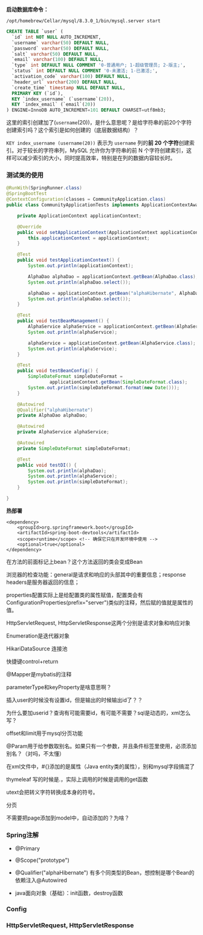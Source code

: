 

**启动数据库命令：**

```shell
/opt/homebrew/Cellar/mysql/8.3.0_1/bin/mysql.server start
```







```sql
CREATE TABLE `user` (
  `id` int NOT NULL AUTO_INCREMENT,
  `username` varchar(50) DEFAULT NULL,
  `password` varchar(50) DEFAULT NULL,
  `salt` varchar(50) DEFAULT NULL,
  `email` varchar(100) DEFAULT NULL,
  `type` int DEFAULT NULL COMMENT '0-普通用户; 1-超级管理员; 2-版主;',
  `status` int DEFAULT NULL COMMENT '0-未激活; 1-已激活;',
  `activation_code` varchar(100) DEFAULT NULL,
  `header_url` varchar(200) DEFAULT NULL,
  `create_time` timestamp NULL DEFAULT NULL,
  PRIMARY KEY (`id`),
  KEY `index_username` (`username`(20)),
  KEY `index_email` (`email`(20))
) ENGINE=InnoDB AUTO_INCREMENT=101 DEFAULT CHARSET=utf8mb3;
```



这里的索引创建加了(`username`(20))，是什么意思呢？是给字符串的前20个字符创建索引吗？这个索引是如何创建的（底层数据结构）？



`KEY index_username (username(20))` 表示为 `username` 列的**前 20 个字符**创建索引。对于较长的字符串列，MySQL 允许你为字符串的前 N 个字符创建索引，这样可以减少索引的大小，同时提高效率，特别是在列的数据内容较长时。





























### 测试类的使用

```java
@RunWith(SpringRunner.class)
@SpringBootTest
@ContextConfiguration(classes = CommunityApplication.class)
public class CommunityApplicationTests implements ApplicationContextAware {

	private ApplicationContext applicationContext;

	@Override
	public void setApplicationContext(ApplicationContext applicationContext) throws BeansException {
		this.applicationContext = applicationContext;
	}

	@Test
	public void testApplicationContext() {
		System.out.println(applicationContext);

		AlphaDao alphaDao = applicationContext.getBean(AlphaDao.class);
		System.out.println(alphaDao.select());

		alphaDao = applicationContext.getBean("alphaHibernate", AlphaDao.class);
		System.out.println(alphaDao.select());
	}

	@Test
	public void testBeanManagement() {
		AlphaService alphaService = applicationContext.getBean(AlphaService.class);
		System.out.println(alphaService);

		alphaService = applicationContext.getBean(AlphaService.class);
		System.out.println(alphaService);
	}

	@Test
	public void testBeanConfig() {
		SimpleDateFormat simpleDateFormat =
				applicationContext.getBean(SimpleDateFormat.class);
		System.out.println(simpleDateFormat.format(new Date()));
	}

	@Autowired
	@Qualifier("alphaHibernate")
	private AlphaDao alphaDao;

	@Autowired
	private AlphaService alphaService;

	@Autowired
	private SimpleDateFormat simpleDateFormat;

	@Test
	public void testDI() {
		System.out.println(alphaDao);
		System.out.println(alphaService);
		System.out.println(simpleDateFormat);
	}

}

```





**热部署**

```
<dependency>
    <groupId>org.springframework.boot</groupId>
    <artifactId>spring-boot-devtools</artifactId>
    <scope>runtime</scope> <!-- 确保它只在开发环境中使用 -->
    <optional>true</optional>
</dependency>
```





在方法的前面标记上bean？这个方法返回的类会变成Bean

浏览器的检查功能：general是请求和响应的头部其中的重要信息；response headers是服务器返回的信息；

properties配置实际上是给配置类的属性赋值，配置类会有ConfigurationProperties(prefix="server")类似的注释，然后赋的值就是属性的值。

HttpServletRequest, HttpServletResponse这两个分别是请求对象和响应对象

Enumeration是迭代器对象



HikariDataSource 连接池



快捷键control+return

@Mapper是mybatis的注释



parameterType和keyProperty是啥意思啊？



插入user的时候没有设置id，但是输出的时候输出id了？？



为什么要加userid？查询有可能需要id，有可能不需要？sql是动态的，xml怎么写？

offset和limit用于mysql分页功能



@Param用于给参数取别名。如果只有一个参数，并且<if>条件标签里使用，必须添加别名？（对吗，不太懂）



在xml文件中，#{}添加的是属性（Java entity类的属性），别和mysql字段搞混了



thymeleaf 写的时候是.，实际上调用的时候是调用的get函数



utext会把转义字符转换成本身的符号。



分页



不需要把page添加到model中，自动添加的？为啥？





### Spring注解



* @Primary 
* @Scope("prototype")
* @Qualifier("alphaHibernate") 有多个同类型的Bean，想控制是哪个Bean的依赖注入@Autowired





* java面向对象（基础）：init函数，destroy函数





### Config







### HttpServletRequest, HttpServletResponse

